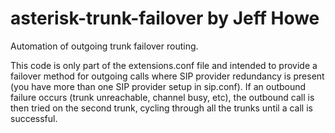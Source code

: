 # asterisk-trunk-failover by Jeff Howe
Automation of outgoing trunk failover routing.

This code is only part of the extensions.conf file and intended to provide a failover method
for outgoing calls where SIP provider redundancy is present (you have more than one SIP provider setup
in sip.conf).  If an outbound failure occurs (trunk unreachable, channel busy, etc), the outbound call is then tried on the second trunk, cycling through all the trunks until a call is successful.
